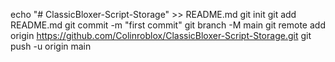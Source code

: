 echo "# ClassicBloxer-Script-Storage" >> README.md
git init
git add README.md
git commit -m "first commit"
git branch -M main
git remote add origin https://github.com/Colinroblox/ClassicBloxer-Script-Storage.git
git push -u origin main
